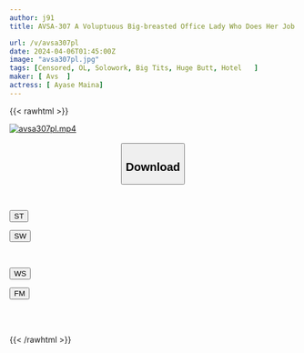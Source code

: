 ```yaml
---
author: j91
title: AVSA-307 A Voluptuous Big-breasted Office Lady Who Does Her Job Hard Is Made To Fuck And Fucked! ~A Woman's True Nature That You Can Feel Even When You Are Unconscious~ Maina Ayase

url: /v/avsa307pl
date: 2024-04-06T01:45:00Z
image: "avsa307pl.jpg"
tags: [Censored, OL, Solowork, Big Tits, Huge Butt, Hotel	]
maker: [ Avs  ]
actress: [ Ayase Maina]
---
```



{{< rawhtml >}}

<div class="video" data-videoid="oMxRV44Gb6fWve">
    <a href="javascript:;">
        <img src="/v/avsa307pl/avsa307pl.jpg" width="WIDTH" height="HEIGHT" alt="avsa307pl.mp4" loading="lazy">
    </a>
</div>

<script type="text/javascript" src="https://j91.asia/asset/on-demand-st.js"></script>

<br>
  <link rel="stylesheet" href="https://j91.asia/asset/bs5.css">
  
  <center>
  <button class="btn btn-primary" type="button" data-bs-toggle="collapse" data-bs-target=".multi-collapse" aria-expanded="false" aria-controls="multiCollapseExample1 multiCollapseExample2"><h2>Download</h2></button></center>
</p>
<div class="row">
  <div class="col">
    <div class="collapse multi-collapse" id="multiCollapseExample1">
      <div class="card card-body">
	      	      <br>
<div class="buttons">  
<p><a href="https://streamtape.to/v/oMxRV44Gb6fWve" target="_blank"><button class="btn-hover color-3"><i class="fa fa-download"></i> ST</button></a></p>
<p><a href="https://asnwish.com/b6nu7iixa5xl" target="_blank"><button class="btn-hover color-2"><i class="fa fa-download"></i> SW</button></a></p></div>
    </div>
  </div>
</div>
  <div class="col">
    <div class="collapse multi-collapse" id="multiCollapseExample2">
      <div class="card card-body">
	      <br>
<div class="buttons">
<p><a href="https://wolfstream.tv/q1690b7ynh31"><button class="btn-hover color-9"><i class="fa fa-download"></i> WS</button></a></p>
<p><a href="https://filemoon.sx/d/pej3y2bq34ni"><button class="btn-hover color-8"><i class="fa fa-download"></i> FM</button></a></p></div>
<br><br>
      </div>
    </div>
  </div>
</div>

{{< /rawhtml >}}